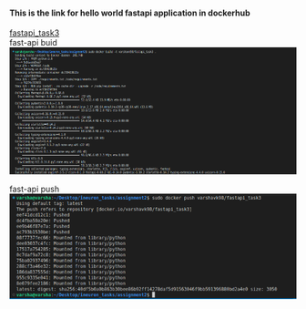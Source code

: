 #### This is the link for hello world fastapi application in dockerhub
[fastapi_task3](https://hub.docker.com/repository/docker/varshavk98/fastapi_task3)
<br>
fast-api buid<br>
![alt text](https://github.com/VKvarsha98/Assignment2/blob/main/TASK3/screenshots/fastapibuild.png)

fast-api push<br>
![alt text](https://github.com/VKvarsha98/Assignment2/blob/main/TASK3/screenshots/fastapipush.png)

